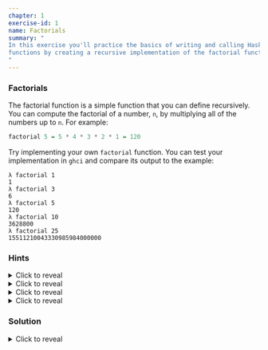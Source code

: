 ```yaml
---
chapter: 1
exercise-id: 1
name: Factorials
summary: "
In this exercise you'll practice the basics of writing and calling Haskell
functions by creating a recursive implementation of the factorial function.
"
---
```


### Factorials

The factorial function is a simple function that you can define
recursively. You can compute the factorial of a number, `n`, by
multiplying all of the numbers up to `n`. For example:

```haskell
factorial 5 = 5 * 4 * 3 * 2 * 1 = 120
```

Try implementing your own `factorial` function. You can
test your implementation in `ghci` and compare its output to the example:

```
λ factorial 1
1
λ factorial 3
6
λ factorial 5
120
λ factorial 10
3628800
λ factorial 25
15511210043330985984000000
```

### Hints
<div class="hints">

<details>
<summary>Click to reveal</summary>
<div class="details-body-outer">
<div class="details-body">
Remember that a recursive function needs both a _base case_ that tells the
function to stop calling itself, and a _recursive case_ where the function calls
itself with a smaller value.

The _base case_ for your factorial function is when the number you are
calculating is less than, or equal to, one.
</div>
</div>
</details>

<details>
<summary>Click to reveal</summary>
<div class="details-body-outer">
<div class="details-body">
In the _recursive case_ of your function, you need to multiply the current
number by the _next smallest factorial_.
</div>
</div>
</details>

<details>
<summary>Click to reveal</summary>
<div class="details-body-outer">
<div class="details-body">
You can solve this problem using either `if` expressions or _guards_
</div>
</div>
</details>

<details>
<summary>Click to reveal</summary>
<div class="details-body-outer">
<div class="details-body">
Imagine that we'd use parentheses in the `factorial` example. We might have
written it like this:

```haskell
factorial 5 = 5 * (4 * (3 * (2 * 1)))
```

Think about what function would represent the value inside of each set of
parentheses.
</div>
</div>
</details>
</div>

### Solution

<div class="solution">
<details>
<summary>Click to reveal</summary>
<div class="details-body-outer">
<div class="details-body">
You can implement this function using either an `if` expression or a
guard. We'll look at both solutions, starting with the solution that uses an
`if` expression.

The first thing we need to do is write our function and define our base
case. We'll leave the rest of the function undefined for the moment:

```haskell
factorial n =
  if n <= 1
  then 1
  else undefined
```

Technically speaking, *factorial* is only defined for positive numbers. We
haven't yet learned how to prevent users from passing in negative numbers, so
we'll fall back to defensive programming practices and just check for any number
less than or equal to one. If our number is small enough, we'll return the
smallest factorial number: one.

What about for a larger factorial? In that case we need to multiply the current
number by the _next smallest_ factorial. What's the value of the next smallest
factorial? We can find it out using the `factorial` function:

```haskell
factorial n =
  if n <= 1
  then 1
  else n * factorial (n - 1)
```

As you can see in this example, the "next smallest factorial" is our recursive
call to `factorial` with the next smallest value, `n - 1`.

If you prefer guards, you'll notice that the implementation with them is nearly
identical:

```haskell
factorial n
  | n <= 1 = 1
  | otherwise = n * factorial (n - 1)
```
</div>
</div>
</details>
</div>

